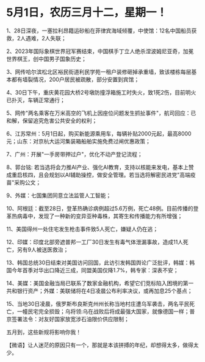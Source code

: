 # 5月1日，农历三月十二，星期一！

1、28日深夜，一塞拉利昂籍运砂船在菲律宾海域倾覆，中使馆：12名中国船员获救，2人遇难，2人失联；

2、2023年国际象棋世界冠军赛结束，中国棋手丁立人绝杀涅波姆尼亚奇，加冕世界棋王，创中国男子国象历史；

3、网传哈尔滨松北区裕民街道利民学苑一租户装修砸掉承重墙，致该楼栋每层基本都有墙裂情况，200户居民被疏散，部分安置到宾馆；

4、30日下午，重庆黄花园大桥2号墩防撞浮箱施工时失火，致1死2伤，目前明火已扑灭，车辆正常通行；

5、网传"两名乘客在万米高空的飞机上因座位问题发生抓扯事件"，航司回应：已和解，保留追究危害公共安全的权利；

6、江苏常州：5月1日起，购买新能源乘用车，每辆补贴2000元起，最高8000元；山东：对京杭大运河集装箱船舶实施免费过闸优惠政策；

7、广州：开展"一手房带押过户"，优化不动产登记流程；

8、郭台铭: 若当选将会力推AI产业、强化AI教育，支持以核能来发电，基本上赞成重启核四，且会规划以AI辅助操控，做安全管理。若当选将解密民进党"高端疫苗"采购公文；

9、外媒：七国集团同意立法监管人工智能；

10、阿根廷：截至28日，登革热确诊病例超过5.6万例，死亡48例。目前传播的登革热病毒中，发现了一种新的变异亚种毒株，其寄生和传播能力有所增强；

11、美国得州一处住宅发生枪击事件致5人死亡，嫌疑人仍在逃；

12、印媒：印度北部旁遮普邦一工厂30日发生有毒气体泄漏事故，造成11人死亡，另有9人被送医救治；

13、韩国总统30日结束对美国访问回国，此访引发韩国舆论广泛批评，韩媒：韩国今年首季对华出口降近三成，同盟美国仅降1.7%，韩专家：深表不安；

14、美媒：美国金融当局已联系了数家金融机构，希望它们竞标陷入困境的第一共和银行资产；外媒：美联储将在4日凌晨公布利率决议，或再加息25个基点；

15、当地30日凌晨，俄罗斯布良斯克州州长称当地村庄遭乌军袭击，两名平民死亡，一幢民宅完全损毁；乌将领:乌在战败后将成最强大国家，就像德国一样；普京签署法令：对友好国家放宽涉石油限价供应限制；

五月到，这些新规将影响你我！



【微语】让人迷茫的原因只有一个，那就是本该拼搏的年纪，却想得太多，做得太少。

